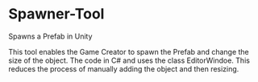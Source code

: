 # Spawner-Tool
Spawns a Prefab in Unity

This tool enables the Game Creator to spawn the Prefab and change the size of the object.
The code in C# and uses the class EditorWindoe.
This reduces the process of manually adding the object and then resizing.
